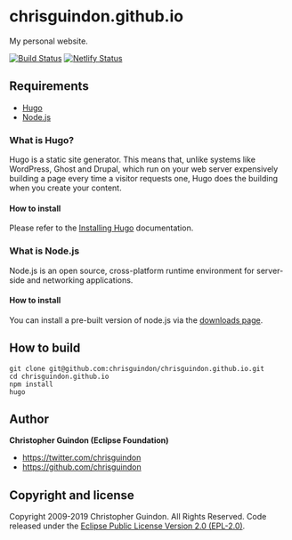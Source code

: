 # chrisguindon.github.io
My personal website.

[![Build Status](https://travis-ci.org/chrisguindon/chrisguindon.github.io.svg?branch=src)](https://travis-ci.org/chrisguindon/chrisguindon.github.io) [![Netlify Status](https://api.netlify.com/api/v1/badges/f6c3e3fe-395f-419d-898d-c026c54e1a45/deploy-status)](https://app.netlify.com/sites/chrisguindon/deploys)

## Requirements
* [Hugo](http://gohugo.io/)
* [Node.js](https://www.npmjs.com/)

### What is Hugo?

Hugo is a static site generator. This means that, unlike systems like WordPress, Ghost and Drupal, which run on your web server expensively building a page every time a visitor requests one, Hugo does the building when you create your content.

#### How to install

Please refer to the [Installing Hugo](http://gohugo.io/overview/installing/) documentation.

### What is Node.js
Node.js is an open source, cross-platform runtime environment for server-side and networking applications. 

#### How to install

You can install a pre-built version of node.js via the [downloads page](https://nodejs.org/download/).

## How to build

```shell
git clone git@github.com:chrisguindon/chrisguindon.github.io.git
cd chrisguindon.github.io
npm install
hugo
```

## Author

**Christopher Guindon (Eclipse Foundation)**

- <https://twitter.com/chrisguindon>
- <https://github.com/chrisguindon>

## Copyright and license

Copyright 2009-2019 Christopher Guindon. All Rights Reserved. Code released under the [Eclipse Public License Version 2.0 (EPL-2.0)](https://github.com/chrisguindon/chrisguindon.github.io/blob/src/LICENSE).